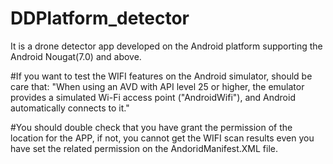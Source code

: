 # DDPlatform_detector
It is a drone detector app developed on the Android platform supporting the Android Nougat(7.0) and above.

#If you want to test the WIFI features on the Android simulator, should be care that:
"When using an AVD with API level 25 or higher, the emulator provides a simulated Wi-Fi access point ("AndroidWifi"), and Android automatically connects to it."


#You should double check that you have grant the permission of the location for the APP, if not, you cannot get the WIFI scan results even you have set the related permission on the AndoridManifest.XML file.